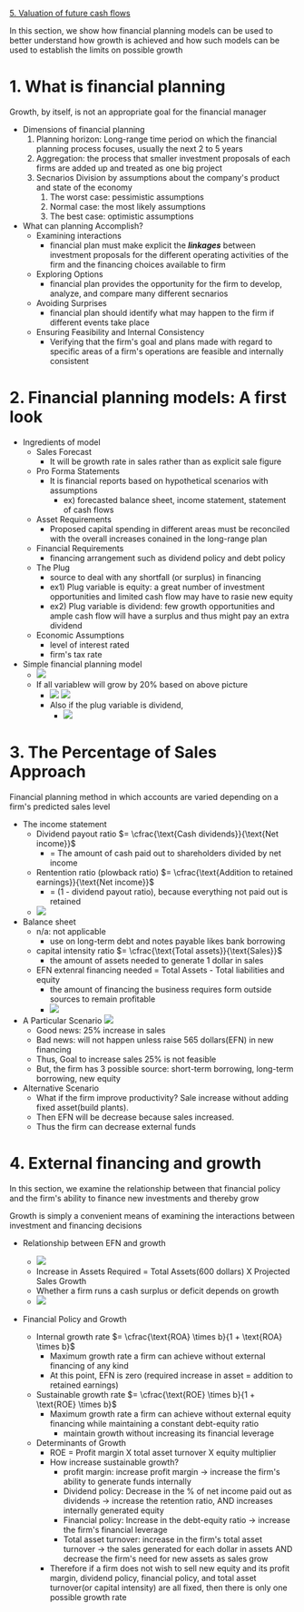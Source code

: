 [5. Valuation of future cash flows](5.%20Valuation%20of%20future%20cash%20flows.md)

In this section, we show how financial planning models can be used to better understand how growth is achieved and how such models can be used to establish the limits on possible growth

# 1. What is financial planning

Growth, by itself, is not an appropriate goal for the financial manager

- Dimensions of financial planning
	1. Planning horizon: Long-range time period on which the financial planning process focuses, usually the next 2 to 5 years
	2. Aggregation: the process that smaller investment proposals of each firms are added up and treated as one big project
	3. Secnarios Division by assumptions about the company's product and state of the economy
		1. The worst case: pessimistic assumptions
		2. Normal case: the most likely assumptions
		3. The best case: optimistic assumptions
- What can planning Accomplish?
	- Examining interactions
		- financial plan must make explicit the ***linkages*** between investment proposals for the different operating activities of the firm and the financing choices available to firm
	- Exploring Options
		- financial plan provides the opportunity for the firm to develop, analyze, and compare many different secnarios 
	- Avoiding Surprises
		- financial plan should identify what may happen to the firm if different events take place 
	- Ensuring Feasibility and Internal Consistency
		- Verifying that the firm's goal and plans made with regard to specific areas of a firm's operations are feasible and internally consistent

# 2. Financial planning models: A first look

- Ingredients of model
	- Sales Forecast
		- It will be growth rate in sales rather than as explicit sale figure
	- Pro Forma Statements
		- It is financial reports based on hypothetical scenarios with assumptions
			- ex) forecasted balance sheet, income statement, statement of cash flows
	- Asset Requirements
		- Proposed capital spending in different areas must be reconciled with the overall increases conained in the long-range plan
	- Financial Requirements
		- financing arrangement such as dividend policy and debt policy
	- The Plug
		- source to deal with any shortfall (or surplus) in financing
		- ex1) Plug variable is equity: a great number of investment opportunities and limited cash flow may have to rasie new equity
		- ex2) Plug variable is dividend: few growth opportunities and ample cash flow will have a surplus and thus might pay an extra dividend
	- Economic Assumptions
		- level of interest rated 
		- firm's tax rate
- Simple financial planning model
	- ![](resource/Pasted%20image%2020231222204247.png)
	- If all variablew will grow by 20% based on above picture
		- ![](resource/Pasted%20image%2020231222204311.png) ![](resource/Pasted%20image%2020231222204320.png)
		- Also if the plug variable is dividend,
			- ![](resource/Pasted%20image%2020231222204539.png)

# 3. The Percentage of Sales Approach

Financial planning method in which accounts are varied depending on a firm's predicted sales level

- The income statement
	- Dividend payout ratio  $= \cfrac{\text{Cash dividends}}{\text{Net income}}$
		- = The amount of cash paid out to shareholders divided by net income
	- Rentention ratio (plowback ratio) $= \cfrac{\text{Addition to retained earnings}}{\text{Net income}}$
		- = (1 - dividend payout ratio), because everything not paid out is retained 
	- ![](resource/Pasted%20image%2020231222205106.png)
- Balance sheet
	- n/a: not applicable
		- use on long-term debt and notes payable likes bank borrowing
	- capital intensity ratio $= \cfrac{\text{Total assets}}{\text{Sales}}$
		- the amount of assets needed to generate 1 dollar in sales
	- EFN extenral financing needed = Total Assets - Total liabilities and equity
		- the amount of financing the business requires form outside sources to remain profitable
		- ![](resource/Pasted%20image%2020231222220044.png)
- A Particular Scenario ![](resource/Pasted%20image%2020231222220145.png)
	- Good news: 25% increase in sales
	- Bad news: will not happen unless raise 565 dollars(EFN) in new financing
	- Thus, Goal to increase sales 25% is not feasible
	- But, the firm has 3 possible source: short-term borrowing, long-term borrowing, new equity
- Alternative Scenario
	- What if the firm improve productivity? Sale increase without adding fixed asset(build plants).
	- Then EFN will be decrease because sales increased.
	- Thus the firm can decrease external funds

# 4. External financing and growth

In this section, we examine the relationship between that financial policy and the firm's ability to finance new investments and thereby grow

Growth is simply a convenient means of examining the interactions between investment and financing decisions

- Relationship between EFN and growth 
	- ![](resource/Pasted%20image%2020231222225221.png)
	- Increase in Assets Required = Total Assets(600 dollars) X Projected Sales Growth
	- Whether a firm runs a cash surplus or deficit depends on growth
	- ![](resource/Pasted%20image%2020231222225316.png)

- Financial Policy and Growth
	- Internal growth rate $= \cfrac{\text{ROA} \times b}{1 + \text{ROA} \times b}$
		- Maximum growth rate a firm can achieve without external financing of any kind
		- At this point, EFN is zero (required increase in asset = addition to retained earnings)
	- Sustainable growth rate $= \cfrac{\text{ROE} \times b}{1 + \text{ROE} \times b}$
		- Maximum growth rate a firm can achieve without external equity financing while maintaining a constant debt-equity ratio
			- maintain growth without increasing its financial leverage
	- Determinants of Growth
		- ROE = Profit margin X total asset turnover X equity multiplier
		- How increase sustainable growth?
			- profit margin: increase profit margin -> increase the firm's ability to generate funds internally 
			- Dividend policy: Decrease in the % of net income paid out as dividends -> increase the retention ratio, AND increases internally generated equity
			- Financial policy: Increase in the debt-equity ratio -> increase the firm's financial leverage
			- Total asset turnover: increase in the firm's total asset turnover -> the sales generated for each dollar in assets AND decrease the firm's need for new assets as sales grow
		- Therefore if a firm does not wish to sell new equity and its profit margin, dividend policy, financial policy, and total asset turnover(or capital intensity) are all fixed, then there is only one possible growth rate
